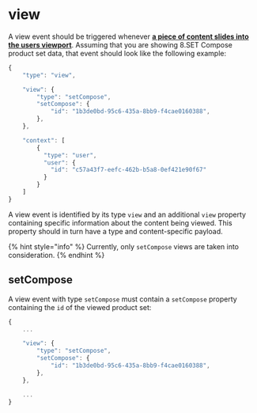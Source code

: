 # view

A view event should be triggered whenever [**a piece of content slides into the users viewport**](how-to-evaluate-if-view-event-can-be-sent.md). Assuming that you are showing 8.SET Compose product set data, that event should look like the following example:

```javascript
{ 
	"type": "view",

	"view": {
		"type": "setCompose",
		"setCompose": {
			"id": "1b3de0bd-95c6-435a-8bb9-f4cae0160388",
		},
	},

	"context": [
		{
		  "type": "user",
		  "user": {
		    "id": "c57a43f7-eefc-462b-b5a8-0ef421e90f67"
		  }
		}
	]
}
```

A view event is identified by its type `view` and an additional `view` property containing specific information about the content being viewed. This property should in turn have a type and content-specific payload.

{% hint style="info" %}
Currently, only `setCompose` views are taken into consideration.
{% endhint %}

## setCompose

A view event with type `setCompose` must contain a `setCompose` property containing the `id` of the viewed product set:

```javascript
{ 
	...

	"view": {
		"type": "setCompose",
		"setCompose": {
			"id": "1b3de0bd-95c6-435a-8bb9-f4cae0160388",
		},
	},

	...
}
```




